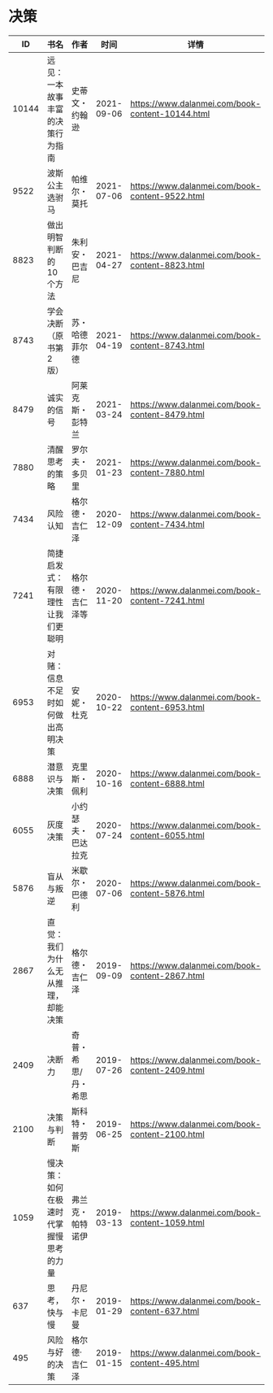 # 决策

| ID | 书名 | 作者 | 时间 | 详情 | 下载页面 | EPUB下载链接 | MOBI下载链接 | AZW3下载链接 |
| --- | --- | --- | --- | --- | --- | --- | --- | --- |
| 10144 | 远见：一本故事丰富的决策行为指南 | 史蒂文・约翰逊 | 2021-09-06 | https://www.dalanmei.com/book-content-10144.html | https://www.dalanmei.com/download-book-10144.html | http://ct.dalanmei.com/f/31084289-569451435-46b3f4 | http://ct.dalanmei.com/f/31084289-570232980-a2a374 | http://ct.dalanmei.com/f/31084289-571418207-0c4de4 |
| 9522 | 波斯公主选驸马 | 帕维尔・莫托 | 2021-07-06 | https://www.dalanmei.com/book-content-9522.html | https://www.dalanmei.com/download-book-9522.html | http://ct.dalanmei.com/f/31084289-571729018-45768b | http://ct.dalanmei.com/f/31084289-572085017-62bac9 | http://ct.dalanmei.com/f/31084289-572112302-bbadce |
| 8823 | 做出明智判断的10个方法 | 朱利安・巴吉尼 | 2021-04-27 | https://www.dalanmei.com/book-content-8823.html | https://www.dalanmei.com/download-book-8823.html | http://ct.dalanmei.com/f/31084289-571714634-d6f8fa | http://ct.dalanmei.com/f/31084289-572114024-80e344 | http://ct.dalanmei.com/f/31084289-572123207-ae1f7f |
| 8743 | 学会决断（原书第2版） | 苏・哈德菲尔德 | 2021-04-19 | https://www.dalanmei.com/book-content-8743.html | https://www.dalanmei.com/download-book-8743.html | http://ct.dalanmei.com/f/31084289-571713629-7c26cc | http://ct.dalanmei.com/f/31084289-572114258-19a3db | http://ct.dalanmei.com/f/31084289-572128422-33b22b |
| 8479 | 诚实的信号 | 阿莱克斯・彭特兰 | 2021-03-24 | https://www.dalanmei.com/book-content-8479.html | https://www.dalanmei.com/download-book-8479.html | http://ct.dalanmei.com/f/31084289-571710060-192985 | http://ct.dalanmei.com/f/31084289-572115017-8099ab | http://ct.dalanmei.com/f/31084289-572135736-489a01 |
| 7880 | 清醒思考的策略 | 罗尔夫・多贝里 | 2021-01-23 | https://www.dalanmei.com/book-content-7880.html | https://www.dalanmei.com/download-book-7880.html | http://ct.dalanmei.com/f/31084289-571658546-40f3a7 | http://ct.dalanmei.com/f/31084289-572116897-57742a | http://ct.dalanmei.com/f/31084289-572178005-f4143c |
| 7434 | 风险认知 | 格尔德・吉仁泽 | 2020-12-09 | https://www.dalanmei.com/book-content-7434.html | https://www.dalanmei.com/download-book-7434.html | http://ct.dalanmei.com/f/31084289-571631869-c801b3 | http://ct.dalanmei.com/f/31084289-572126726-5bb38d | http://ct.dalanmei.com/f/31084289-572186896-3ec8a8 |
| 7241 | 简捷启发式：有限理性让我们更聪明 | 格尔德・吉仁泽等 | 2020-11-20 | https://www.dalanmei.com/book-content-7241.html | https://www.dalanmei.com/download-book-7241.html | http://ct.dalanmei.com/f/31084289-571532267-fe0e8b | http://ct.dalanmei.com/f/31084289-571802059-e0c4a4 | http://ct.dalanmei.com/f/31084289-572195102-e882cf |
| 6953 | 对赌：信息不足时如何做出高明决策 | 安妮・杜克 | 2020-10-22 | https://www.dalanmei.com/book-content-6953.html | https://www.dalanmei.com/download-book-6953.html | http://ct.dalanmei.com/f/31084289-571543153-c14a35 | http://ct.dalanmei.com/f/31084289-571813140-c08ad0 | http://ct.dalanmei.com/f/31084289-572196503-15d3a3 |
| 6888 | 潜意识与决策 | 克里斯・佩利 | 2020-10-16 | https://www.dalanmei.com/book-content-6888.html | https://www.dalanmei.com/download-book-6888.html | http://ct.dalanmei.com/f/31084289-571544541-7d30e1 | http://ct.dalanmei.com/f/31084289-571814916-10b6d2 | http://ct.dalanmei.com/f/31084289-572197525-33124b |
| 6055 | 灰度决策 | 小约瑟夫・巴达拉克 | 2020-07-24 | https://www.dalanmei.com/book-content-6055.html | https://www.dalanmei.com/download-book-6055.html | http://ct.dalanmei.com/f/31084289-571559752-626c1b | http://ct.dalanmei.com/f/31084289-571981682-c0429a | http://ct.dalanmei.com/f/31084289-572211876-388e15 |
| 5876 | 盲从与叛逆 | 米歇尔・巴德利 | 2020-07-06 | https://www.dalanmei.com/book-content-5876.html | https://www.dalanmei.com/download-book-5876.html | http://ct.dalanmei.com/f/31084289-571615848-ad2eac | http://ct.dalanmei.com/f/31084289-571732756-03e3d1 | http://ct.dalanmei.com/f/31084289-571912648-a11150 |
| 2867 | 直觉：我们为什么无从推理，却能决策 | 格尔德・吉仁泽 | 2019-09-09 | https://www.dalanmei.com/book-content-2867.html | https://www.dalanmei.com/download-book-2867.html | http://ct.dalanmei.com/f/31084289-571563170-6395c8 | http://ct.dalanmei.com/f/31084289-572014432-2fc665 | http://ct.dalanmei.com/f/31084289-571842408-8f54cd |
| 2409 | 决断力 | 奇普・希思/丹・希思  | 2019-07-26 | https://www.dalanmei.com/book-content-2409.html | https://www.dalanmei.com/download-book-2409.html | http://ct.dalanmei.com/f/31084289-571590718-0b53d7 | http://ct.dalanmei.com/f/31084289-571737175-f44f9f | http://ct.dalanmei.com/f/31084289-571862846-f378f1 |
| 2100 | 决策与判断 | 斯科特・普劳斯 | 2019-06-25 | https://www.dalanmei.com/book-content-2100.html | https://www.dalanmei.com/download-book-2100.html | http://ct.dalanmei.com/f/31084289-571499627-fad274 | http://ct.dalanmei.com/f/31084289-571775064-e5e84e | http://ct.dalanmei.com/f/31084289-571873987-d29025 |
| 1059 | 慢决策：如何在极速时代掌握慢思考的力量 | 弗兰克・帕特诺伊  | 2019-03-13 | https://www.dalanmei.com/book-content-1059.html |  |  |  |  |
| 637 | 思考，快与慢 | 丹尼尔・卡尼曼 | 2019-01-29 | https://www.dalanmei.com/book-content-637.html | https://www.dalanmei.com/download-book-637.html | http://ct.dalanmei.com/f/31084289-571453103-7fda43 | http://ct.dalanmei.com/f/31084289-571786813-ba74e0 | http://ct.dalanmei.com/f/31084289-571885968-6b3dfb |
| 495 | 风险与好的决策 | 格尔德·吉仁泽 | 2019-01-15 | https://www.dalanmei.com/book-content-495.html | https://www.dalanmei.com/download-book-495.html | http://ct.dalanmei.com/f/31084289-571454052-10f533 | http://ct.dalanmei.com/f/31084289-571787503-bb6f15 | http://ct.dalanmei.com/f/31084289-571887532-e80ee1 |
